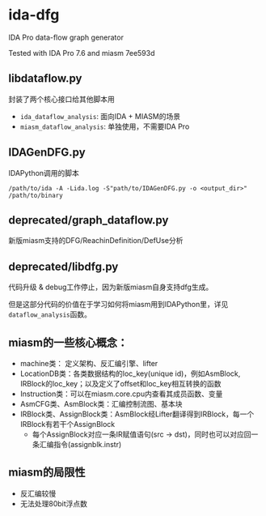 # ida-dfg

IDA Pro data-flow graph generator

Tested with IDA Pro 7.6 and miasm 7ee593d

## libdataflow.py

封装了两个核心接口给其他脚本用
 - `ida_dataflow_analysis`: 面向IDA + MIASM的场景
 - `miasm_dataflow_analysis`: 单独使用，不需要IDA Pro

## IDAGenDFG.py

IDAPython调用的脚本

`/path/to/ida -A -Lida.log -S"path/to/IDAGenDFG.py -o <output_dir>" /path/to/binary`

## deprecated/graph_dataflow.py

新版miasm支持的DFG/ReachinDefinition/DefUse分析

## deprecated/libdfg.py

代码升级 & debug工作停止，因为新版miasm自身支持dfg生成。

但是这部分代码的价值在于学习如何将miasm用到IDAPython里，详见`dataflow_analysis`函数。



## miasm的一些核心概念：
 - machine类： 定义架构、反汇编引擎、lifter
 - LocationDB类：各类数据结构的loc_key(unique id)，例如AsmBlock, IRBlock的loc_key；以及定义了offset和loc_key相互转换的函数
 - Instruction类：可以在miasm.core.cpu内查看其成员函数、变量
 - AsmCFG类、AsmBlock类：汇编控制流图、基本块
 - IRBlock类、AssignBlock类：AsmBlock经Lifter翻译得到IRBlock，每一个IRBlock有若干个AssignBlock
    * 每个AssignBlock对应一条IR赋值语句(src -> dst)，同时也可以对应回一条汇编指令(assignblk.instr)

## miasm的局限性

 - 反汇编较慢
 - 无法处理80bit浮点数
